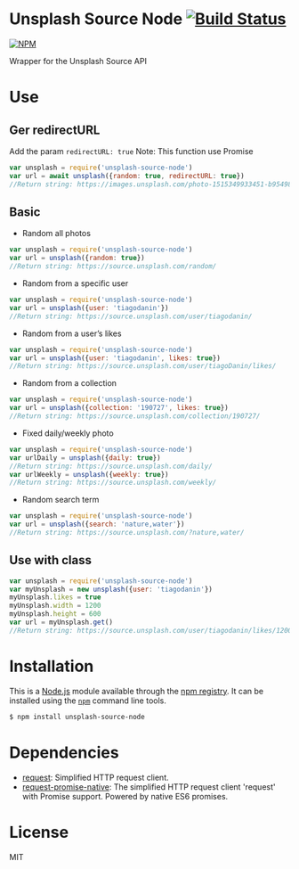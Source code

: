 # Unsplash Source Node [![Build Status](https://travis-ci.org/TiagoDanin/Unsplash-Source-Node.png?branch=master)](https://travis-ci.org/TiagoDanin/Unsplash-Source-Node)


[![NPM](https://nodei.co/npm/unsplash-source-node.png?downloads=true&downloadRank=true&stars=true)](https://nodei.co/npm/unsplash-source-node./)

Wrapper for the Unsplash Source API

# Use

## Ger redirectURL
Add the param `redirectURL: true`
Note: This function use Promise

```javascript
var unsplash = require('unsplash-source-node')
var url = await unsplash({random: true, redirectURL: true})
//Return string: https://images.unsplash.com/photo-1515349933451-b95498259b01?ixlib=rb-0.3.5&q=80&fm=jpg&crop=entropy&cs=tinysrgb&w=1080&fit=max&ixid=eyJhcHBfaWQiOjF9&s=0f1ac7e4ca80001ea0ec1c2ed6ce08db
```

## Basic

- Random all photos

```javascript
var unsplash = require('unsplash-source-node')
var url = unsplash({random: true})
//Return string: https://source.unsplash.com/random/
```

- Random from a specific user

```javascript
var unsplash = require('unsplash-source-node')
var url = unsplash({user: 'tiagodanin'})
//Return string: https://source.unsplash.com/user/tiagodanin/
```

- Random from a user’s likes

```javascript
var unsplash = require('unsplash-source-node')
var url = unsplash({user: 'tiagodanin', likes: true})
//Return string: https://source.unsplash.com/user/tiagoDanin/likes/
```

- Random from a collection

```javascript
var unsplash = require('unsplash-source-node')
var url = unsplash({collection: '190727', likes: true})
//Return string: https://source.unsplash.com/collection/190727/
```

- Fixed daily/weekly photo

```javascript
var unsplash = require('unsplash-source-node')
var urlDaily = unsplash({daily: true})
//Return string: https://source.unsplash.com/daily/
var urlWeekly = unsplash({weekly: true})
//Return string: https://source.unsplash.com/weekly/
```

- Random search term
```javascript
var unsplash = require('unsplash-source-node')
var url = unsplash({search: 'nature,water'})
//Return string: https://source.unsplash.com/?nature,water/
```

## Use with class

```javascript
var unsplash = require('unsplash-source-node')
var myUnsplash = new unsplash({user: 'tiagodanin'})
myUnsplash.likes = true
myUnsplash.width = 1200
myUnsplash.height = 600
var url = myUnsplash.get()
//Return string: https://source.unsplash.com/user/tiagodanin/likes/1200x600/
```


# Installation

This is a [Node.js](https://nodejs.org/) module available through the
[npm registry](https://www.npmjs.com/). It can be installed using the
[`npm`](https://docs.npmjs.com/getting-started/installing-npm-packages-locally) command line tools.

```sh
$ npm install unsplash-source-node
```

# Dependencies

- [request](https://ghub.io/request): Simplified HTTP request client.
- [request-promise-native](https://ghub.io/request-promise-native): The simplified HTTP request client &#39;request&#39; with Promise support. Powered by native ES6 promises.

# License

MIT
